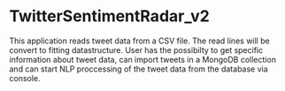 # TwitterSentimentRadar_v2

This application reads tweet data from a CSV file. The read lines will be convert to fitting datastructure. User has the possibilty to get specific information about tweet data, can import tweets in a MongoDB collection and can start NLP proccessing of the tweet data from the database via console.
